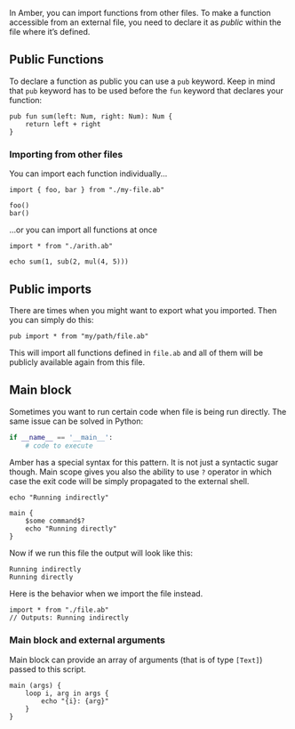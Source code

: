In Amber, you can import functions from other files. To make a function accessible from an external file, you need to declare it as _public_ within the file where it’s defined.

## Public Functions

To declare a function as public you can use a `pub` keyword. Keep in mind that `pub` keyword has to be used before the `fun` keyword that declares your function:

```ab
pub fun sum(left: Num, right: Num): Num {
	return left + right
}
```

### Importing from other files

You can import each function individually...

```ab
import { foo, bar } from "./my-file.ab"

foo()
bar()
```

...or you can import all functions at once

```ab
import * from "./arith.ab"

echo sum(1, sub(2, mul(4, 5)))
```

## Public imports

There are times when you might want to export what you imported. Then you can simply do this:

```ab
pub import * from "my/path/file.ab"
```

This will import all functions defined in `file.ab` and all of them will be publicly available again from this file.

## Main block

Sometimes you want to run certain code when file is being run directly. The same issue can be solved in Python:

```py
if __name__ == '__main__':
	# code to execute
```

Amber has a special syntax for this pattern. It is not just a syntactic sugar though. Main scope gives you also the ability to use `?` operator in which case the exit code will be simply propagated to the external shell.

```ab
echo "Running indirectly"

main {
	$some command$?
	echo "Running directly"
}
```

Now if we run this file the output will look like this:
```
Running indirectly
Running directly
```

Here is the behavior when we import the file instead.

```ab
import * from "./file.ab"
// Outputs: Running indirectly
```


### Main block and external arguments

Main block can provide an array of arguments (that is of type `[Text]`) passed to this script.

```ab
main (args) {
	loop i, arg in args {
		echo "{i}: {arg}"
	}
}
```
